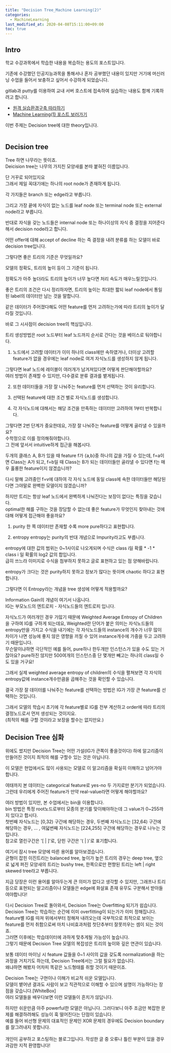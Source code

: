 ```yaml
---
title: "Decision Tree_Machine Learning(2)"
categories: 
  - MachineLearning
last_modified_at: 2020-04-08T15:11:00+09:00
toc: true
---
```


Intro
---
학교 수강과목에서 학습한 내용을 복습하는 용도의 포스트입니다.<br/>

기존에 수강했던 인공지능과목을 통해서나 혼자 공부했던 내용이 있지만 거기에 머신러닝 수업을 들어서 보충하고 싶어서 수강하게 되었습니다.<br/>

gitlab과 putty를 이용하여 교내 서버 호스트에 접속하여 실습하는 내용도 함께 기록하려고 합니다.<br/>

* [원격 실습환경구축 따라하기](https://ohjinjin.github.io/git/gitlab/)<br/>
* [Machine Learning(1) 포스트 보러가기](https://ohjinjin.github.io/machinelearning/machineLearning-1/)<br/>

이번 주제는 Decision tree에 대한 theory입니다.<br/>
<br/>

Decision tree
---
Tree 하면 나무라는 뜻이죠.<br/>
Deicision tree는 나무의 가지친 모양새를 본따 붙혀진 이름입니다.<br/>

단 거꾸로 되어있지요<br/>
그래서 제일 꼭대기에는 하나의 root node가 존재하게 됩니다.<br/>

각 가지들은 branch 또는 edge라고 부릅니다.<br/>

그리고 가장 끝에 자식이 없는 노드를 leaf node 또는 terminal node 또는 external node라고 부릅니다.<br/>

반대로 자식을 갖는 노드들은 internal node 또는 하나이상의 자식 중 결정을 지어준다해서 decision node라고 합니다.<br/>

어떤 offer에 대해 accept of decline 하는 즉 결정을 내려 분류를 하는 모델이 바로 decision tree입니다.<br/>

그렇다면 좋은 트리의 기준은 무엇일까요?<br/>

모델의 정확도, 트리의 높이 등이 그 기준이 됩니다.<br/>

정확도가 아주 높더라도 트리의 높이가 너무 높다면 처리 속도가 매우느릴것입니다.<br/>

좋은 트리의 조건은 다시 정리하자면, 트리의 높이는 최대한 짧되 leaf node에서 통일된 label의 데이터만 남는 것을 말합니다.<br/>

같은 데이터가 주어졌다해도 어떤 feature를 먼저 고려하는가에 따라 트리의 높이가 달라질 것입니다.<br/>

바로 그 시사점이 decision tree의 핵심입니다.<br/>

트리 생성방법은 root 노드부터 leaf 노드까지 순서로 간다는 것을 베이스로 둬야합니다.<br/>
1. 노드에서 고려할 데이터가 이미 하나의 class에만 속하였거나, 더이상 고려할 feature가 없을 경우에는 leaf node로 여겨 자식노드를 생성하지 않게 됩니다.<br/>

그렇다면 leaf 노드에 레이블이 여러개가 남겨져있다면 어떻게 판단해야할까요?<br/>
여러 방법이 존재할 수 있지만, 다수결로 분류 결과를 뱉게됩니다.<br/>

2. 또한 데이터들을 가장 잘 나눠주는 feature를 먼저 선택하는 것이 유리합니다.<br/>

3. 선택된 feature에 대한 조건 별로 자식노드를 생성합니다.<br/>

4. 각 자식노드에 대해서는 해당 조건을 만족하는 데이터만 고려하여 1부터 반복합니다.<br/>

그렇다면 2번 단계가 중요한데요, 가장 잘 나눠주는 feature를 어떻게 골라낼 수 있을까요?<br>
수학정으로 이를 정의해줘야합니다.<br>
그 전에 앞서서 intuitive하게 접근을 해봅시다.<br/>

두개의 클래스 A, B가 있을 때 feature f가 {a,b}중 하나의 값을 가질 수 있는데, f=a이면 Class는 A가 되고, f=b일 때 Class는 B가 되는 데이터들만 골라낼 수 있다면 f는 매우 훌륭한 feature이지 않겠습니까?<br/>

다시 말해 고려중인 f=v에 대하여 각 자식 노드에 동일 class에 속한 데이터들만 해당된다면 그야말로 완벽한 모델이지 않겠습니까?<br/>

하지만 트리는 항상 leaf 노드에서 완벽하게 나눠진다는 보장이 없다는 특징을 갖습니다.<br/>
optimal한 해를 구하는 것을 장담할 수 없는데 좋은 feature가 무엇인지 찾아내는 것에 대해 어떻게 접근해야 좋을까요?<br/>

1. purity
한 쪽 데이터만 존재할 수록 more pure하다고 표현합니다.<br/>

2. entropy
entropy는 purity의 반대 개념으로 Impurity라고도 부릅니다.<br/>

entropy에 대한 값의 범위는 0~1사이로 나오게되며 수식은 class i일 확률 \* -1 \* class i 일 확률의 log2 값의 합입니다.<br/>
급히 쓰느라 이미지로 수식을 첨부하지 못하고 글로 표현하고 있는 점 양해바랍니다.<br/>

entropy가 크다는 것은 purity하지 못하고 정보가 많다는 뜻이며 chaotic 하다고 표현합니다.<br/>

그렇다면 이 Entropy라는 개념을 tree 생성에 어떻게 적용할까요?<br/>

Information Gain의 개념이 여기서 나옵니다.<br/> IG는 부모노드의 엔트로피 - 자식노드들의 엔트로피 입니다.<br/>

자식노드가 여러개인 경우 가많기 때문에 Weighted Average Entropy of Children을 구하여 IG를 구하게 되는데요, Weighted란 단어가 붙은 의미는 자식노드들의 entropy만을 가지고 수식을 내기에는 각 자식노드들의 instance의 개수가 너무 많이 차이가 나면 성능에 좋지 않은 영향을 끼칠 수 있어 instance개수에 가중을 두고 고려하기 때문입니다.<br/>
무슨말이냐하면 극단적인 예를 들어, pure하나 한두개만 인스턴스가 있을 수도 있는 거잖아요? pure하진 않지만 500여개의 인스턴스중 단 몇개만 빼고는 하나의 class일 수도 있을 거구요!<br/>

그래서 실제 weighted average entropy of children의 수식을 펼쳐보면 각 자식의 entropy값에 instance개수만큼을 곱해주는 것을 확인할 수 있습니다.<br/>

결국 가장 잘 데이터를 나눠주는 feature를 선택하는 방법은 IG가 가장 큰 feature를 선택하는 것입니다.<br/>

그래서 모델의 학습시 초기에 각 feature별로 IG를 전부 계산하고 order에 따라 트리의 결정노드로서 먼저 생성되는 것이지요.<br/>
(최적의 해를 구할 것이라고 보장을 할수는 없지만요.)

Decision Tree 심화
---
위에도 썼지만 Decision Tree는 어떤 가설(IG가 큰쪽이 좋을것이다) 하에 알고리즘이 만들어진 것이지 최적의 해를 구할수 있는 것은 아닙니다.<br/>

이 모델은 현업에서도 많이 사용되는 모델로 이 알고리즘을 확실히 이해하고 넘어가야 합니다.<br/>

여태까지 본 데이터는 categorical feature로 yes-no 두 가지로만 분기가 되었습니다.<br/>
그런데 우리에게 주어진 feature가 만약 real-value라면 어떻게 해야할까요?<br/>

여러 방법이 있지만, 본 수업에서는 bin을 이용합니다.<br/>
bin 방법은 특정 root노드로부터 모종의 분기를 맞이해야하는데 그 value가 0~255까지 있다고 합시다.<br/>
첫번째 자식노드는 [0,32) 구간에 해당하는 경우, 두번째 자식노드는 [32,64) 구간에 해당하는 경우, ... , 여덟번째 자식노드는 [224,255] 구간에 해당하는 경우로 나누는 것입니다.<br/>
참고로 열린구간은 '[ | ]'로, 닫힌 구간은 '( | )'로 표기합니다.<br/>

여기서 잠시 tree 모양에 따른 용어를 알아보겠습니다.<br/>
균형이 잡힌 이진트리는 balanced tree, 높이가 높은 트리의 경우는 deep tree, 옆으로 넓게 퍼진 모양새의 트리는 bushy tree, 한쪽으로만 편향된 트리는 left | right skewed tree라고 부릅니다.<br/>

지금 당장은 이런 용어를 알아두는게 큰 의미가 없다고 생각할 수 있지만, 그래프나 트리 등으로 표현되는 알고리즘이나 모델들은 edge에 화살표 존재 유무도 구분해서 받아들여야합니다!<br/>

다시 Decision Tree로 돌아와서, Decision Tree는 Overfitting 되기가 쉽습니다.<br/>
Decision Tree는 학습하는 순간에 이미 overfitting이 되는가가 이미 정해집니다.<br/>
feature별 IG를 따져 위에서부터 정해져 내려오는데 국부적으로 최적으로 보이는 feature를 먼저 취함으로써 마치 나비효과처럼 첫단추부터 잘못끼우는 셈이 되는 것이죠.<br/>
그러면 이후에는 학습데이터에 과하게 맞추게될 가능성이 높습니다.<br/>
그렇기 때문에 Decision Tree 모델의 복잡성은 트리의 높이와 깊은 연관이 있습니다.<br/>

보통 데이터 마이닝 시 feature 값들을 0~1 사이의 값을 갖도록 normalization을 하는 과정을 거치기도 하는데, Decision Tree에서는 그럴 필요가 없습니다.<br/>
왜냐하면 해봤자 어차피 똑같은 노드형태를 취할 것이기 때문이죠.<br/>

Decision Tree는 구현이나 이해가 비교적 쉬운 모델입니다.<br/>
모델이 뱉어낸 결과도 사람이 보고 직관적으로 이해할 수 있으며 설명이 가능하다는 장점을 갖습니다.[WhiteBox]<br/>
여러 모델들을 배우다보면 이런 모델들이 흔치가 않답니다.<br/>

하지만 쉬운만큼 아주 powerful한 모델은 아닙니다. 그러다보니 아주 조금만 복잡한 문제를 해결하려해도 성능이 훅 떨어진다는 단점이 있습니다.<br/>
예를 들어 비선형 문제의 대표적인 문제인 XOR 문제의 경우에도 Decision boundary를 잘그려내지 못합니다.
<br/>
<br/>
개인이 공부하고 포스팅하는 블로그입니다. 작성한 글 중 오류나 틀린 부분이 있을 경우 과감한 지적 환영합니다!<br/><br/>